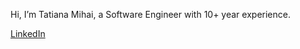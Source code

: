 Hi, I’m Tatiana Mihai, a Software Engineer with 10+ year experience.

[LinkedIn](https://www.linkedin.com/in/tatiana-migai-0008755b/)

<!---
Tan--Tan/Tan--Tan is a ✨ special ✨ repository because its `README.md` (this file) appears on your GitHub profile.
You can click the Preview link to take a look at your changes.
--->
